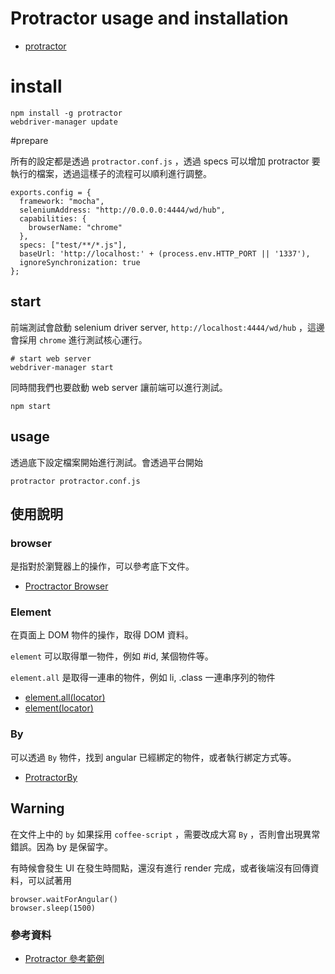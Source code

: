 # Protractor usage and installation

 * [protractor](http://angular.github.io/protractor/#/tutorial)

# install

```
npm install -g protractor
webdriver-manager update
```

#prepare

所有的設定都是透過 `protractor.conf.js` ，透過 specs 可以增加 protractor 要執行的檔案，透過這樣子的流程可以順利進行調整。

```
exports.config = {
  framework: "mocha",
  seleniumAddress: "http://0.0.0.0:4444/wd/hub",
  capabilities: {
    browserName: "chrome"
  },
  specs: ["test/**/*.js"],
  baseUrl: 'http://localhost:' + (process.env.HTTP_PORT || '1337'),
  ignoreSynchronization: true
};
```


## start


前端測試會啟動 selenium driver server, `http://localhost:4444/wd/hub` ，這邊會採用 `chrome` 進行測試核心運行。

```
# start web server
webdriver-manager start

```

同時間我們也要啟動 web server 讓前端可以進行測試。

```
npm start
```

## usage

透過底下設定檔案開始進行測試。會透過平台開始

```
protractor protractor.conf.js
```

## 使用說明


### browser

是指對於瀏覽器上的操作，可以參考底下文件。

 * [Proctractor Browser](http://angular.github.io/protractor/#/api?view=Protractor)

### Element

在頁面上 DOM 物件的操作，取得 DOM 資料。

`element` 可以取得單一物件，例如 #id, 某個物件等。

`element.all` 是取得一連串的物件，例如 li, .class 一連串序列的物件

 * [element.all(locator)](http://angular.github.io/protractor/#/api?view=ElementArrayFinder)
 * [element(locator)](http://angular.github.io/protractor/#/api?view=ElementFinder)

### By

可以透過 `By` 物件，找到 angular 已經綁定的物件，或者執行綁定方式等。

 * [ProtractorBy](http://angular.github.io/protractor/#/api?view=ProtractorBy)


## Warning

在文件上中的 `by` 如果採用 `coffee-script` ，需要改成大寫 `By` ，否則會出現異常錯誤。因為 by 是保留字。

有時候會發生 UI 在發生時間點，還沒有進行 render 完成，或者後端沒有回傳資料，可以試著用 

```
browser.waitForAngular()
browser.sleep(1500)
```

### 參考資料

 * [Protractor 參考範例](https://github.com/angular/protractor/tree/master/example)





